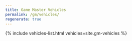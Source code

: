```yaml
---
title: Game Master Vehicles
permalink: /gm/vehicles/
regenerate: true
---
```


{% include vehicles-list.html vehicles=site.gm-vehicles %}
